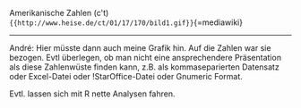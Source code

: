 Amerikanische Zahlen (c\'t)
`{{http://www.heise.de/ct/01/17/170/bild1.gif}}`{=mediawiki}

------------------------------------------------------------------------

André: Hier müsste dann auch meine Grafik hin. Auf die Zahlen war sie
bezogen. Evtl überlegen, ob man nicht eine ansprechendere Präsentation
als diese Zahlenwüste finden kann, z.B. als kommaseparierten Datensatz
oder Excel-Datei oder !StarOffice-Datei oder Gnumeric Format.

Evtl. lassen sich mit R nette Analysen fahren.

